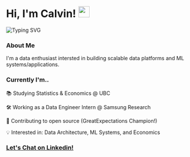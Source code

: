 # Hi, I'm Calvin! <img src="https://raw.githubusercontent.com/MartinHeinz/MartinHeinz/master/wave.gif" width="30px">

<div align="left">
 <img src="https://readme-typing-svg.herokuapp.com?font=Fira+Code&pause=1000&width=435&lines=Statistics+and+Economics+@+UBC;Open-Source+Contributor;Racket+\+Paddle+Sport+Enthusiast" alt="Typing SVG" />
</div>

### About Me
I'm a data enthusiast intersted in building scalable data platforms and ML systems/applications. 

### Currently I'm..
📚 Studying Statistics & Economics @ UBC  

🛠 Working as a Data Engineer Intern @ Samsung Research  

🌟 Contributing to open source (GreatExpectations Champion!)  

💡 Interested in: Data Architecture, ML Systems, and Economics  

### [Let's Chat on Linkedin!](https://www.linkedin.com/in/calvingdu/)
